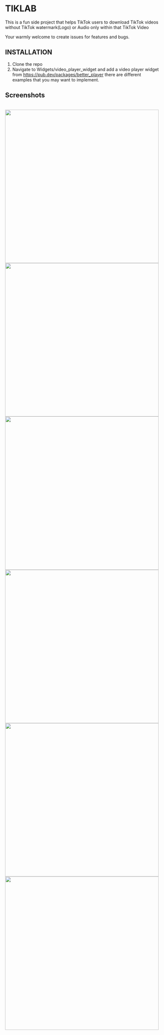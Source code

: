 # TIKLAB

This is a fun side project that helps TikTok users to download TikTok videos without TikTok watermark(Logo) or Audio only within that TikTok Video

Your warmly welcome to create issues for features and bugs.

## INSTALLATION
1. Clone the repo
2. Navigate to Widgets/video_player_widget and add a video player widget from https://pub.dev/packages/better_player there are different examples that you may want to implement.

## Screenshots
<br>
<img src="1.png" height="500">
<br>
<img src="2.png" height="500">
<br>
<img src="3.png" height="500">
<br>
<img src="4.png" height="500">
<br>
<img src="5.png" height="500">
<br>
<img src="6.png" height="500">


